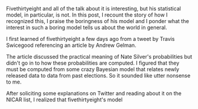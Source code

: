 

Fivethirtyeight and all of the talk about it is interesting, but his statistical
model, in particular, is not. In this post, I recount the story of how I recognized
this, I praise the boringness of his model and I ponder what the interest in such
a boring model tells us about the world in general.

I first learned of fivethirtyeight a few days ago from a tweet by Travis Swicegood
referencing an article by Andrew Gelman.

The article discussed the practical meaning of Nate Silver's probabilities but didn't
go in to how these probabilities are computed. I figured that they must be computed
from some crazy Bayesian model that relates newly released data to data from past
elections. So it sounded like utter nonsense to me.

After soliciting some explanations on Twitter and reading about it on the NICAR list,
I realized that fivethirtyeight's model